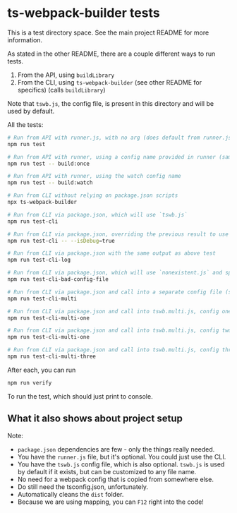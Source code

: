 # ts-webpack-builder tests

This is a test directory space. See the main project README for more information.

As stated in the other README, there are a couple different ways to run tests.

1. From the API, using `buildLibrary`
2. From the CLI, using `ts-webpack-builder` (see other README for specifics) (calls `buildLibrary`)

Note that `tswb.js`, the config file, is present in this directory and will be used by default.

All the tests:

```bash
# Run from API with runner.js, with no arg (does default from runner.js)
npm run test

# Run from API with runner, using a config name provided in runner (same result)
npm run test -- build:once

# Run from API with runner, using the watch config name
npm run test -- build:watch

# Run from CLI without relying on package.json scripts
npx ts-webpack-builder

# Run from CLI via package.json, which will use `tswb.js`
npm run test-cli

# Run from CLI via package.json, overriding the previous result to use debug
npm run test-cli -- --isDebug=true

# Run from CLI via package.json with the same output as above test
npm run test-cli-log

# Run from CLI via package.json, which will use `nonexistent.js` and spit out a warning
npm run test-cli-bad-config-file

# Run from CLI via package.json and call into a separate config file (should not apply anything, since the config is a dictionary)
npm run test-cli-multi

# Run from CLI via package.json and call into tswb.multi.js, config one
npm run test-cli-multi-one

# Run from CLI via package.json and call into tswb.multi.js, config two
npm run test-cli-multi-one

# Run from CLI via package.json and call into tswb.multi.js, config three (should error)
npm run test-cli-multi-three
```

After each, you can run
```bash
npm run verify
```

To run the test, which should just print to console.

## What it also shows about project setup

Note:
- `package.json` dependencies are few - only the things really needed.
- You have the `runner.js` file, but it's optional. You could just use the CLI.
- You have the `tswb.js` config file, which is also optional. `tswb.js` is used by default if it exists, but can be customized to any file name.
- No need for a webpack config that is copied from somewhere else.
- Do still need the tsconfig.json, unfortunately.
- Automatically cleans the `dist` folder.
- Because we are using mapping, you can `F12` right into the code!